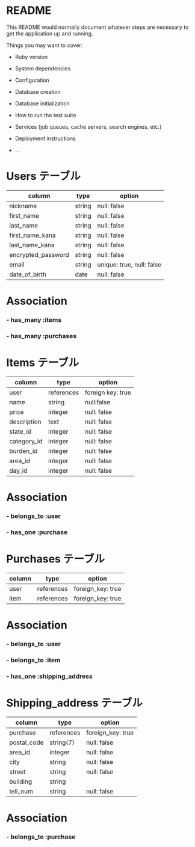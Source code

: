 # README

This README would normally document whatever steps are necessary to get the
application up and running.

Things you may want to cover:

* Ruby version

* System dependencies

* Configuration

* Database creation

* Database initialization

* How to run the test suite

* Services (job queues, cache servers, search engines, etc.)

* Deployment instructions

* ...


# Users テーブル

|  column    |  type  |    option   |
|------------|--------|-------------|
| nickname   | string | null: false |
| first_name | string | null: false |
| last_name  | string | null: false |
|first_name_kana| string | null: false |
|last_name_kana | string | null: false |
|encrypted_password   | string | null: false  |
| email      |string |unique: true, null: false |
|date_of_birth | date | null: false |

# Association

###  - has_many :items
###  - has_many :purchases



# Items テーブル

|  column     |  type   |   option    |
|-------------|---------|-------------|
|  user       | references | foreign key: true |
|  name       | string  | null:false  |
|  price      | integer | null: false |
|description  | text    | null: false |
| state_id    | integer | null: false |
| category_id | integer | null: false |
| burden_id   | integer | null: false |
| area_id     | integer | null: false |
| day_id      | integer | null: false |


# Association

### - belongs_to :user
### - has_one :purchase


# Purchases テーブル

|  column  |   type   |  option  |
|----------|----------|----------|
| user     | references|foreign_key: true |
| item     | references|foreign_key: true |


# Association

### - belongs_to :user
### - belongs_to :item
### - has_one :shipping_address

#  Shipping_address テーブル 

|  column  |  type    | option   |
|----------|----------|----------|
|purchase  |references | foreign_key: true|
| postal_code| string(7)| null: false |
| area_id  | integer   | null: false  |
|  city    | string     | null: false |
| street   | string     | null: false |
| building | string     |  
| tell_num | string     | null: false |

# Association

### - belongs_to :purchase

